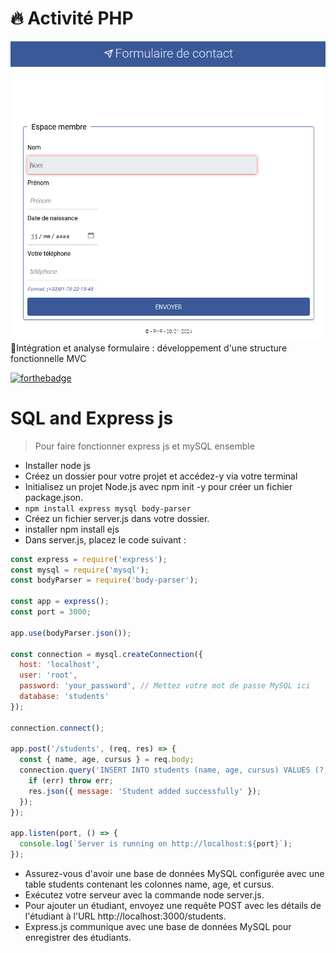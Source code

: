# 🔥 Activité PHP 
![cover](./public/asset/cover.PNG)
🚀Intégration et analyse formulaire : développement d'une structure fonctionnelle MVC

[![forthebadge](https://forthebadge.com/images/badges/built-by-developers.svg)](https://forthebadge.com)
# SQL and Express js
> Pour faire fonctionner express js et mySQL ensemble 
* Installer node js
* Créez un dossier pour votre projet et accédez-y via votre terminal
* Initialisez un projet Node.js avec npm init -y pour créer un fichier package.json.
* ```npm install express mysql body-parser```
* Créez un fichier server.js dans votre dossier.
* installer npm install ejs
* Dans server.js, placez le code suivant :
```js
const express = require('express');
const mysql = require('mysql');
const bodyParser = require('body-parser');

const app = express();
const port = 3000;

app.use(bodyParser.json());

const connection = mysql.createConnection({
  host: 'localhost',
  user: 'root',
  password: 'your_password', // Mettez votre mot de passe MySQL ici
  database: 'students'
});

connection.connect();

app.post('/students', (req, res) => {
  const { name, age, cursus } = req.body;
  connection.query('INSERT INTO students (name, age, cursus) VALUES (?, ?, ?)', [name, age, cursus], (err, result) => {
    if (err) throw err;
    res.json({ message: 'Student added successfully' });
  });
});

app.listen(port, () => {
  console.log(`Server is running on http://localhost:${port}`);
});
```
* Assurez-vous d'avoir une base de données MySQL configurée avec une table students contenant les colonnes name, age, et cursus.
* Exécutez votre serveur avec la commande node server.js.
* Pour ajouter un étudiant, envoyez une requête POST avec les détails de l'étudiant à l'URL http://localhost:3000/students.
* Express.js communique avec une base de données MySQL pour enregistrer des étudiants.


